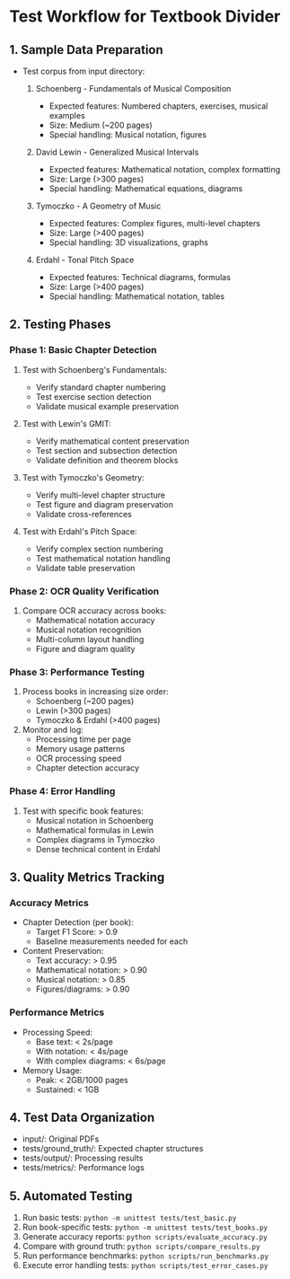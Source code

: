 # Test Workflow for Textbook Divider

## 1. Sample Data Preparation
- Test corpus from input directory:
	1. Schoenberg - Fundamentals of Musical Composition
		 - Expected features: Numbered chapters, exercises, musical examples
		 - Size: Medium (~200 pages)
		 - Special handling: Musical notation, figures
	
	2. David Lewin - Generalized Musical Intervals
		 - Expected features: Mathematical notation, complex formatting
		 - Size: Large (>300 pages)
		 - Special handling: Mathematical equations, diagrams
	
	3. Tymoczko - A Geometry of Music
		 - Expected features: Complex figures, multi-level chapters
		 - Size: Large (>400 pages)
		 - Special handling: 3D visualizations, graphs
	
	4. Erdahl - Tonal Pitch Space
		 - Expected features: Technical diagrams, formulas
		 - Size: Large (>400 pages)
		 - Special handling: Mathematical notation, tables

## 2. Testing Phases

### Phase 1: Basic Chapter Detection
1. Test with Schoenberg's Fundamentals:
	 - Verify standard chapter numbering
	 - Test exercise section detection
	 - Validate musical example preservation

2. Test with Lewin's GMIT:
	 - Verify mathematical content preservation
	 - Test section and subsection detection
	 - Validate definition and theorem blocks

3. Test with Tymoczko's Geometry:
	 - Verify multi-level chapter structure
	 - Test figure and diagram preservation
	 - Validate cross-references

4. Test with Erdahl's Pitch Space:
	 - Verify complex section numbering
	 - Test mathematical notation handling
	 - Validate table preservation

### Phase 2: OCR Quality Verification
1. Compare OCR accuracy across books:
	 - Mathematical notation accuracy
	 - Musical notation recognition
	 - Multi-column layout handling
	 - Figure and diagram quality

### Phase 3: Performance Testing
1. Process books in increasing size order:
	 - Schoenberg (~200 pages)
	 - Lewin (>300 pages)
	 - Tymoczko & Erdahl (>400 pages)
2. Monitor and log:
	 - Processing time per page
	 - Memory usage patterns
	 - OCR processing speed
	 - Chapter detection accuracy

### Phase 4: Error Handling
1. Test with specific book features:
	 - Musical notation in Schoenberg
	 - Mathematical formulas in Lewin
	 - Complex diagrams in Tymoczko
	 - Dense technical content in Erdahl

## 3. Quality Metrics Tracking

### Accuracy Metrics
- Chapter Detection (per book):
	- Target F1 Score: > 0.9
	- Baseline measurements needed for each
- Content Preservation:
	- Text accuracy: > 0.95
	- Mathematical notation: > 0.90
	- Musical notation: > 0.85
	- Figures/diagrams: > 0.90

### Performance Metrics
- Processing Speed:
	- Base text: < 2s/page
	- With notation: < 4s/page
	- With complex diagrams: < 6s/page
- Memory Usage:
	- Peak: < 2GB/1000 pages
	- Sustained: < 1GB

## 4. Test Data Organization
- input/: Original PDFs
- tests/ground_truth/: Expected chapter structures
- tests/output/: Processing results
- tests/metrics/: Performance logs

## 5. Automated Testing
1. Run basic tests: `python -m unittest tests/test_basic.py`
2. Run book-specific tests: `python -m unittest tests/test_books.py`
3. Generate accuracy reports: `python scripts/evaluate_accuracy.py`
4. Compare with ground truth: `python scripts/compare_results.py`
5. Run performance benchmarks: `python scripts/run_benchmarks.py`
6. Execute error handling tests: `python scripts/test_error_cases.py`